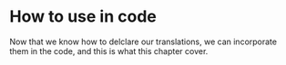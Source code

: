 # How to use in code

Now that we know how to delclare our translations, we can incorporate them in the code, and this is what this chapter cover.
